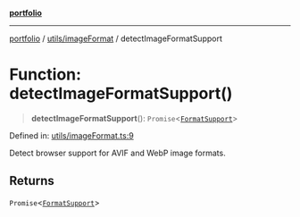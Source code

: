 [**portfolio**](../../../README.md)

***

[portfolio](../../../modules.md) / [utils/imageFormat](../README.md) / detectImageFormatSupport

# Function: detectImageFormatSupport()

> **detectImageFormatSupport**(): `Promise`\<[`FormatSupport`](../interfaces/FormatSupport.md)\>

Defined in: [utils/imageFormat.ts:9](https://github.com/tnorlund/Portfolio/blob/fdefd6e69ddb03f01fdedd2af269c0e3e97eaab8/portfolio/utils/imageFormat.ts#L9)

Detect browser support for AVIF and WebP image formats.

## Returns

`Promise`\<[`FormatSupport`](../interfaces/FormatSupport.md)\>
